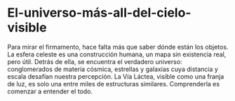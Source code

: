 # El-universo-más-all-del-cielo-visible
Para mirar el firmamento, hace falta más que saber dónde están los objetos. La esfera celeste es una construcción humana, un mapa sin existencia real, pero útil.
Detrás de ella, se encuentra el verdadero universo: conglomerados de materia cósmica, estrellas y galaxias cuya distancia y escala desafían nuestra percepción.
La Vía Láctea, visible como una franja de luz, es solo una entre miles de estructuras similares. Comprenderla es comenzar a entender el todo.
